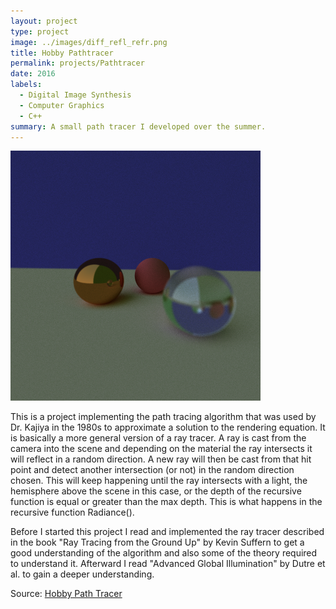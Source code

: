 ```yaml
---
layout: project
type: project
image: ../images/diff_refl_refr.png
title: Hobby Pathtracer
permalink: projects/Pathtracer
date: 2016
labels:
  - Digital Image Synthesis
  - Computer Graphics
  - C++
summary: A small path tracer I developed over the summer.
---
```


<div class="ui small rounded images">
  <img class="ui image" src="../images/diff_refl_refr.png">
</div>

This is a project implementing the path tracing algorithm that was used by Dr. Kajiya in the 1980s to approximate a solution to
the rendering equation. It is basically a more general version of a ray tracer. A ray is cast from the camera into the scene and
depending on the material the ray intersects it will reflect in a random direction. A new ray will then be cast from that hit
point and detect another intersection (or not) in the random direction chosen. This will keep happening until the ray intersects
with a light, the hemisphere above the scene in this case, or the depth of the recursive function is equal or greater than the max
depth. This is what happens in the recursive function Radiance(). 

Before I started this project I read and implemented the ray tracer described in the book "Ray Tracing from the Ground Up" by
Kevin Suffern to get a good understanding of the algorithm and also some of the theory required to understand it. Afterward I read
"Advanced Global Illumination" by Dutre et al. to gain a deeper understanding. 

 Source: <a href="https://github.com/cgyeager/hobby_pathtracer"><i class="large github icon"></i>Hobby Path Tracer</a>
